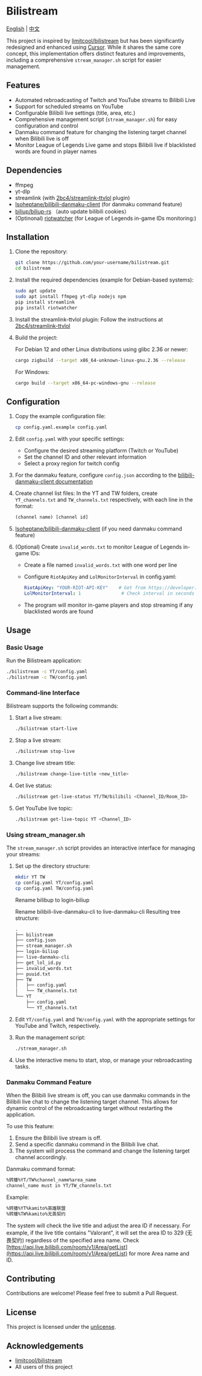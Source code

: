 # Bilistream

[English](README.md) | [中文](README.zh_CN.md)

This project is inspired by [limitcool/bilistream](https://github.com/limitcool/bilistream) but has been significantly redesigned and enhanced using [Cursor](https://www.cursor.com/). While it shares the same core concept, this implementation offers distinct features and improvements, including a comprehensive `stream_manager.sh` script for easier management.

## Features

- Automated rebroadcasting of Twitch and YouTube streams to Bilibili Live
- Support for scheduled streams on YouTube
- Configurable Bilibili live settings (title, area, etc.)
- Comprehensive management script (`stream_manager.sh`) for easy configuration and control
- Danmaku command feature for changing the listening target channel when Bilibili live is off
- Monitor League of Legends Live game and stops Bilibili live if blacklisted words are found in player names

## Dependencies

- ffmpeg
- yt-dlp
- streamlink (with [2bc4/streamlink-ttvlol](https://github.com/2bc4/streamlink-ttvlol) plugin)
- [Isoheptane/bilibili-danmaku-client](https://github.com/Isoheptane/bilibili-live-danmaku-cli) (for danmaku command feature)
- [biliup/biliup-rs](https://github.com/biliup/biliup-rs) （auto update bilibili cookies）
- (Optinonal) [riotwatcher](https://riot-watcher.readthedocs.io/en/latest/) (for League of Legends in-game IDs monitoring:)

## Installation

1. Clone the repository:

   ```bash
   git clone https://github.com/your-username/bilistream.git
   cd bilistream
   ```
2. Install the required dependencies (example for Debian-based systems):

   ```bash
   sudo apt update
   sudo apt install ffmpeg yt-dlp nodejs npm
   pip install streamlink
   pip install riotwatcher
   ```
3. Install the streamlink-ttvlol plugin:
   Follow the instructions at [2bc4/streamlink-ttvlol](https://github.com/2bc4/streamlink-ttvlol)
4. Build the project:

   For Debian 12 and other Linux distributions using glibc 2.36 or newer:

   ```bash
   cargo zigbuild --target x86_64-unknown-linux-gnu.2.36 --release
   ```

   For Windows:

   ```bash
   cargo build --target x86_64-pc-windows-gnu --release
   ```

## Configuration

1. Copy the example configuration file:

   ```bash
   cp config.yaml.example config.yaml
   ```
2. Edit `config.yaml` with your specific settings:

   - Configure the desired streaming platform (Twitch or YouTube)
   - Set the channel ID and other relevant information
   - Select a proxy region for twitch config
3. For the danmaku feature, configure `config.json` according to the [bilibili-danmaku-client documentation](https://github.com/Isoheptane/bilibili-live-danmaku-cli)
4. Create channel list files:
   In the YT and TW folders, create `YT_channels.txt` and `TW_channels.txt` respectively, with each line in the format:

   ```txt
   (channel name) [channel id]
   ```
5. [Isoheptane/bilibili-danmaku-client](https://github.com/Isoheptane/bilibili-live-danmaku-cli) (if you need danmaku command feature)
6. (Optional) Create `invalid_words.txt` to monitor League of Legends in-game IDs:

   - Create a file named `invalid_words.txt` with one word per line
   - Configure `RiotApiKey` and `LolMonitorInterval` in config.yaml:

     ```yaml
     RiotApiKey: "YOUR-RIOT-API-KEY"    # Get from https://developer.riotgames.com/
     LolMonitorInterval: 1               # Check interval in seconds
     ```
   - The program will monitor in-game players and stop streaming if any blacklisted words are found

## Usage

### Basic Usage

Run the Bilistream application:

```bash
./bilistream -c YT/config.yaml
./bilistream -c TW/config.yaml
```

### Command-line Interface

Bilistream supports the following commands:

1. Start a live stream:

   ```bash
   ./bilistream start-live
   ```
2. Stop a live stream:

   ```bash
   ./bilistream stop-live
   ```
3. Change live stream title:

   ```bash
   ./bilistream change-live-title <new_title>
   ```
4. Get live status:

   ```bash
   ./bilistream get-live-status YT/TW/bilibili <Channel_ID/Room_ID>
   ```
5. Get YouTube live topic:

   ```bash
   ./bilistream get-live-topic YT <Channel_ID>
   ```

### Using stream_manager.sh

The `stream_manager.sh` script provides an interactive interface for managing your streams:

1. Set up the directory structure:

   ```bash
   mkdir YT TW
   cp config.yaml YT/config.yaml
   cp config.yaml TW/config.yaml
   ```

   Rename bilibup to login-biliup

   Rename bilibili-live-danmaku-cli to live-danmaku-cli
   Resulting tree structure:

   ```txt
   .
   ├── bilistream
   ├── config.json
   ├── stream_manager.sh
   ├── login-biliup
   ├── live-danmaku-cli
   ├── get_lol_id.py
   ├── invalid_words.txt
   ├── puuid.txt
   ├── TW
   │   ├── config.yaml
   │   └── TW_channels.txt
   └── YT
       ├── config.yaml
       └── YT_channels.txt
   ```
2. Edit `YT/config.yaml` and `TW/config.yaml` with the appropriate settings for YouTube and Twitch, respectively.
3. Run the management script:

   ```bash
   ./stream_manager.sh
   ```
4. Use the interactive menu to start, stop, or manage your rebroadcasting tasks.

### Danmaku Command Feature

When the Bilibili live stream is off, you can use danmaku commands in the Bilibili live chat to change the listening target channel. This allows for dynamic control of the rebroadcasting target without restarting the application.

To use this feature:

1. Ensure the Bilibili live stream is off.
2. Send a specific danmaku command in the Bilibili live chat.
3. The system will process the command and change the listening target channel accordingly.

Danmaku command format:

```txt
%转播%YT/TW%channel_name%area_name
channel_name must in YT/TW_channels.txt
```

Example:

```txt
%转播%YT%kamito%英雄联盟
%转播%TW%kamito%无畏契约
```

The system will check the live title and adjust the area ID if necessary. For example, if the live title contains "Valorant", it will set the area ID to 329 (无畏契约) regardless of the specified area name. Check [https://api.live.bilibili.com/room/v1/Area/getList](https://api.live.bilibili.com/room/v1/Area/getList) for more Area name and ID.

## Contributing

Contributions are welcome! Please feel free to submit a Pull Request.

## License

This project is licensed under the [unlicense](LICENSE).

## Acknowledgements

- [limitcool/bilistream](https://github.com/limitcool/bilistream)
- All users of this project
